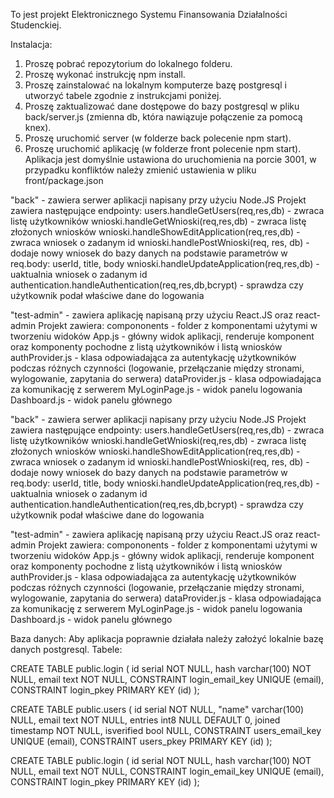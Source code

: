To jest projekt Elektronicznego Systemu Finansowania Działalności Studenckiej.

Instalacja:
1. Proszę pobrać repozytorium do lokalnego folderu.
2. Proszę wykonać instrukcję npm install.
3. Proszę zainstalować na lokalnym komputerze bazę postgresql i utworzyć tabele zgodnie z instrukcjami poniżej.
4. Proszę zaktualizować dane dostępowe do bazy postgresql w pliku back/server.js (zmienna db, która nawiązuje połączenie za pomocą knex).
5. Proszę uruchomić server (w folderze back polecenie npm start).
6. Proszę uruchomić aplikację (w folderze front polecenie npm start). Aplikacja jest domyślnie ustawiona do uruchomienia na porcie 3001, w przypadku konfliktów należy zmienić ustawienia w pliku front/package.json

"back" - zawiera serwer aplikacji napisany przy użyciu Node.JS
Projekt zawiera następujące endpointy:
users.handleGetUsers(req,res,db) - zwraca listę użytkowników
wnioski.handleGetWnioski(req,res,db) - zwraca listę złożonych wniosków
wnioski.handleShowEditApplication(req,res,db) - zwraca wniosek o zadanym id
wnioski.handlePostWnioski(req, res, db) - dodaje nowy wniosek do bazy danych na podstawie parametrów w req.body: userId, title, body
wnioski.handleUpdateApplication(req,res,db) - uaktualnia wniosek o zadanym id
authentication.handleAuthentication(req,res,db,bcrypt) - sprawdza czy użytkownik podał właściwe dane do logowania

"test-admin" - zawiera aplikację napisaną przy użyciu React.JS oraz react-admin
Projekt zawiera:
compononents - folder z komponentami użytymi w tworzeniu widoków
App.js - główny widok aplikacji, renderuje komponent <Admin> oraz komponenty pochodne <Resource> z listą użytkowników i listą wniosków
authProvider.js - klasa odpowiadająca za autentykację użytkowników podczas różnych czynności (logowanie, przełączanie między stronami, wylogowanie, zapytania do serwera)
dataProvider.js - klasa odpowiadająca za komunikację z serwerem
MyLoginPage.js - widok panelu logowania
Dashboard.js - widok panelu głównego


"back" - zawiera serwer aplikacji napisany przy użyciu Node.JS
Projekt zawiera następujące endpointy:
users.handleGetUsers(req,res,db) - zwraca listę użytkowników
wnioski.handleGetWnioski(req,res,db) - zwraca listę złożonych wniosków
wnioski.handleShowEditApplication(req,res,db) - zwraca wniosek o zadanym id
wnioski.handlePostWnioski(req, res, db) - dodaje nowy wniosek do bazy danych na podstawie parametrów w req.body: userId, title, body
wnioski.handleUpdateApplication(req,res,db) - uaktualnia wniosek o zadanym id
authentication.handleAuthentication(req,res,db,bcrypt) - sprawdza czy użytkownik podał właściwe dane do logowania

"test-admin" - zawiera aplikację napisaną przy użyciu React.JS oraz react-admin
Projekt zawiera:
compononents - folder z komponentami użytymi w tworzeniu widoków
App.js - główny widok aplikacji, renderuje komponent <Admin> oraz komponenty pochodne <Resource> z listą użytkowników i listą wniosków
authProvider.js - klasa odpowiadająca za autentykację użytkowników podczas różnych czynności (logowanie, przełączanie między stronami, wylogowanie, zapytania do serwera)
dataProvider.js - klasa odpowiadająca za komunikację z serwerem
MyLoginPage.js - widok panelu logowania
Dashboard.js - widok panelu głównego


Baza danych:
Aby aplikacja poprawnie działała należy założyć lokalnie bazę danych postgresql.
Tabele:

CREATE TABLE public.login (
	id serial NOT NULL,
	hash varchar(100) NOT NULL,
	email text NOT NULL,
	CONSTRAINT login_email_key UNIQUE (email),
	CONSTRAINT login_pkey PRIMARY KEY (id)
);

CREATE TABLE public.users (
	id serial NOT NULL,
	"name" varchar(100) NULL,
	email text NOT NULL,
	entries int8 NULL DEFAULT 0,
	joined timestamp NOT NULL,
	isverified bool NULL,
	CONSTRAINT users_email_key UNIQUE (email),
	CONSTRAINT users_pkey PRIMARY KEY (id)
);

CREATE TABLE public.login (
	id serial NOT NULL,
	hash varchar(100) NOT NULL,
	email text NOT NULL,
	CONSTRAINT login_email_key UNIQUE (email),
	CONSTRAINT login_pkey PRIMARY KEY (id)
);




